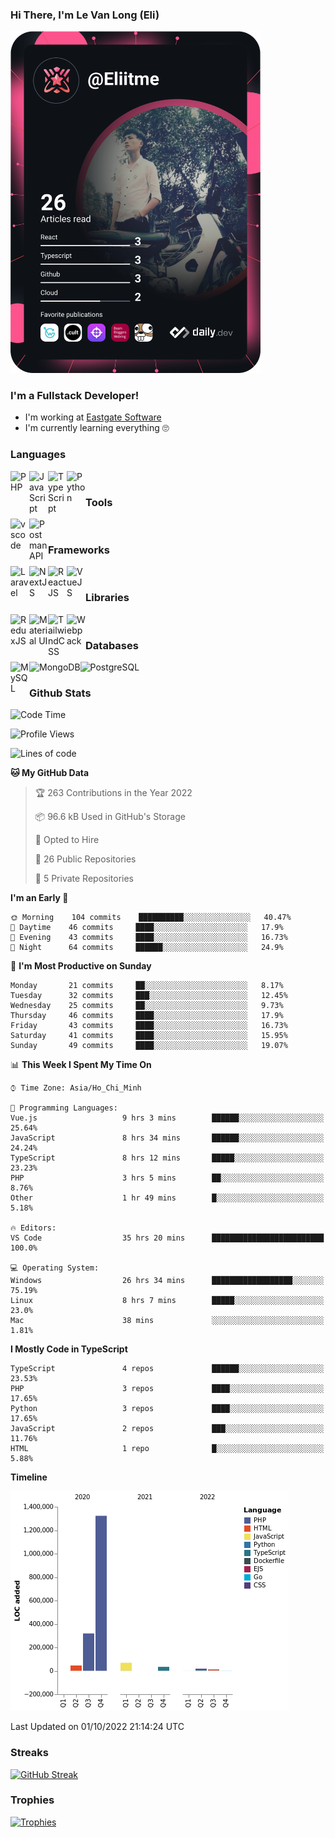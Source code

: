 ### Hi There, I'm Le Van Long (Eli)
<a href="https://profile.eliitme.xyz"><img src="https://github.com/Eliitme/Eliitme/blob/master/devcard.svg" width="400" alt="Long Le Van (Eli) 's Dev Card"/></a>

### I'm a Fullstack Developer!
- I'm working at [Eastgate Software](https://eastgate-software.com/)
- I'm currently learning everything 🙄

### Languages
<img align="left" alt="PHP" src="https://img.icons8.com/ios/344/php-logo.png" width="30px"/>
<img align="left" alt="JavaScript" src="https://img.icons8.com/ios/344/javascript--v1.png" width="30px"/>
<img align="left" alt="TypeScript" src="https://img.icons8.com/ios/344/typescript.png" width="30px" />
<img align="left" alt="Python" src="https://img.icons8.com/ios/344/python--v1.png" width="30px" />
<br />

### Tools
<img align="left" alt="vscode" src="https://img.icons8.com/ios/344/visual-studio.png" width="30px"/>
<img align="left" alt="Postman API" src="https://img.icons8.com/wired/344/postman-api.png" width="30px"/>
<br />

### Frameworks
<img align="left" alt="Laravel" src="https://img.icons8.com/ios/344/laravel.png" width="30px"/>
<img align="left" alt="NextJS" src="https://img.icons8.com/color/344/nextjs.png" width="30px" />
<img align="left" alt="ReactJS" src="https://img.icons8.com/ios/344/react-native--v1.png" width="30px" />
<img align="left" alt="VueJS" src="https://img.icons8.com/windows/344/vuejs.png" width="30px" />
<br />

### Libraries
<img align="left" alt="ReduxJS" src="https://img.icons8.com/ios/344/redux.png" width="30px"/>
<img align="left" alt="Material UI" src="https://img.icons8.com/color/344/material-ui.png" width="30px" />
<img align="left" alt="TailwindCSS" src="https://img.icons8.com/color/344/tailwindcss.png" width="30px" />
<img align="left" alt="Webpack" src="https://img.icons8.com/dusk/344/webpack.png" width="30px" />
<br />

### Databases
<img align="left" alt="MySQL" src="https://img.icons8.com/ios/344/mysql.png" width="30px"/>
<img align="left" alt="MongoDB" src="https://img.icons8.com/color/344/mongodb.png" height="30px" />
<img align="left" alt="PostgreSQL" src="https://img.icons8.com/ios/344/postgreesql.png" height="30px" />
<br />

### Github Stats
<!--START_SECTION:waka-->
![Code Time](http://img.shields.io/badge/Code%20Time-3%2C152%20hrs%2050%20mins-blue)

![Profile Views](http://img.shields.io/badge/Profile%20Views-12-blue)

![Lines of code](https://img.shields.io/badge/From%20Hello%20World%20I%27ve%20Written-2%20Million%20lines%20of%20code-blue)

**🐱 My GitHub Data** 

> 🏆 263 Contributions in the Year 2022
 > 
> 📦 96.6 kB Used in GitHub's Storage 
 > 
> 💼 Opted to Hire
 > 
> 📜 26 Public Repositories 
 > 
> 🔑 5 Private Repositories  
 > 
**I'm an Early 🐤** 

```text
🌞 Morning    104 commits    ██████████░░░░░░░░░░░░░░░   40.47% 
🌆 Daytime    46 commits     ████░░░░░░░░░░░░░░░░░░░░░   17.9% 
🌃 Evening    43 commits     ████░░░░░░░░░░░░░░░░░░░░░   16.73% 
🌙 Night      64 commits     ██████░░░░░░░░░░░░░░░░░░░   24.9%

```
📅 **I'm Most Productive on Sunday** 

```text
Monday       21 commits     ██░░░░░░░░░░░░░░░░░░░░░░░   8.17% 
Tuesday      32 commits     ███░░░░░░░░░░░░░░░░░░░░░░   12.45% 
Wednesday    25 commits     ██░░░░░░░░░░░░░░░░░░░░░░░   9.73% 
Thursday     46 commits     ████░░░░░░░░░░░░░░░░░░░░░   17.9% 
Friday       43 commits     ████░░░░░░░░░░░░░░░░░░░░░   16.73% 
Saturday     41 commits     ████░░░░░░░░░░░░░░░░░░░░░   15.95% 
Sunday       49 commits     ████░░░░░░░░░░░░░░░░░░░░░   19.07%

```


📊 **This Week I Spent My Time On** 

```text
⌚︎ Time Zone: Asia/Ho_Chi_Minh

💬 Programming Languages: 
Vue.js                   9 hrs 3 mins        ██████░░░░░░░░░░░░░░░░░░░   25.64% 
JavaScript               8 hrs 34 mins       ██████░░░░░░░░░░░░░░░░░░░   24.24% 
TypeScript               8 hrs 12 mins       █████░░░░░░░░░░░░░░░░░░░░   23.23% 
PHP                      3 hrs 5 mins        ██░░░░░░░░░░░░░░░░░░░░░░░   8.76% 
Other                    1 hr 49 mins        █░░░░░░░░░░░░░░░░░░░░░░░░   5.18%

🔥 Editors: 
VS Code                  35 hrs 20 mins      █████████████████████████   100.0%

💻 Operating System: 
Windows                  26 hrs 34 mins      ██████████████████░░░░░░░   75.19% 
Linux                    8 hrs 7 mins        █████░░░░░░░░░░░░░░░░░░░░   23.0% 
Mac                      38 mins             ░░░░░░░░░░░░░░░░░░░░░░░░░   1.81%

```

**I Mostly Code in TypeScript** 

```text
TypeScript               4 repos             ██████░░░░░░░░░░░░░░░░░░░   23.53% 
PHP                      3 repos             ████░░░░░░░░░░░░░░░░░░░░░   17.65% 
Python                   3 repos             ████░░░░░░░░░░░░░░░░░░░░░   17.65% 
JavaScript               2 repos             ███░░░░░░░░░░░░░░░░░░░░░░   11.76% 
HTML                     1 repo              █░░░░░░░░░░░░░░░░░░░░░░░░   5.88%

```


**Timeline**

![Chart not found](https://raw.githubusercontent.com/Eliitme/Eliitme/master/charts/bar_graph.png) 


 Last Updated on 01/10/2022 21:14:24 UTC
<!--END_SECTION:waka-->

### Streaks
[![GitHub Streak](http://github-readme-streak-stats.herokuapp.com?user=Eliitme)](#Streaks)

### Trophies
[![Trophies](https://github-profile-trophy.vercel.app/?username=Eliitme&margin-w=10&theme=discord)](#Trophies)

